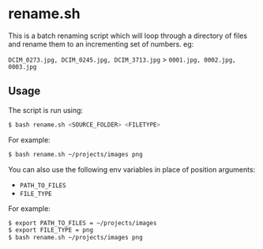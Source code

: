 # rename.sh

This is a batch renaming script which will loop through a directory of files and rename them to an incrementing set of numbers. eg:

`DCIM_0273.jpg, DCIM_0245.jpg, DCIM_3713.jpg` > `0001.jpg, 0002.jpg, 0003.jpg`

## Usage

The script is run using:

```bash
$ bash rename.sh <SOURCE_FOLDER> <FILETYPE>
```

For example:

```bash
$ bash rename.sh ~/projects/images png
```

You can also use the following env variables in place of position arguments:

 * `PATH_TO_FILES`
 * `FILE_TYPE`

For example:

```bash
$ export PATH_TO_FILES = ~/projects/images
$ export FILE_TYPE = png
$ bash rename.sh ~/projects/images png
```